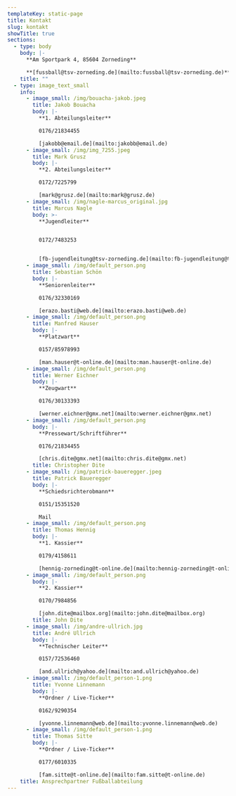 ```yaml
---
templateKey: static-page
title: Kontakt
slug: kontakt
showTitle: true
sections:
  - type: body
    body: |-
      **Am Sportpark 4, 85604 Zorneding**

      **[fussball@tsv-zorneding.de](mailto:fussball@tsv-zorneding.de)**
    title: ""
  - type: image_text_small
    info:
      - image_small: /img/bouacha-jakob.jpeg
        title: Jakob Bouacha
        body: |-
          **1. Abteilungsleiter**

          0176/21834455

          [jakobb@email.de](mailto:jakobb@email.de)
      - image_small: /img/img_7255.jpeg
        title: Mark Grusz
        body: |-
          **2. Abteilungsleiter**

          0172/7225799

          [mark@grusz.de](mailto:mark@grusz.de)
      - image_small: /img/nagle-marcus_original.jpg
        title: Marcus Nagle
        body: >-
          **Jugendleiter**


          0172/7483253


          [fb-jugendleitung@tsv-zorneding.de](mailto:fb-jugendleitung@tsv-zorneding.de)
      - image_small: /img/default_person.png
        title: Sebastian Schön
        body: |-
          **Seniorenleiter**

          0176/32330169

          [erazo.basti@web.de](mailto:erazo.basti@web.de)
      - image_small: /img/default_person.png
        title: Manfred Hauser
        body: |-
          **Platzwart**

          0157/85978993

          [man.hauser@t-online.de](mailto:man.hauser@t-online.de)
      - image_small: /img/default_person.png
        title: Werner Eichner
        body: |-
          **Zeugwart**

          0176/30133393

          [werner.eichner@gmx.net](mailto:werner.eichner@gmx.net)
      - image_small: /img/default_person.png
        body: |-
          **Pressewart/Schriftführer**

          0176/21834455

          [chris.dite@gmx.net](mailto:chris.dite@gmx.net)
        title: Christopher Dite
      - image_small: /img/patrick-baueregger.jpeg
        title: Patrick Baueregger
        body: |-
          **Schiedsrichterobmann**

          0151/15351520

          Mail
      - image_small: /img/default_person.png
        title: Thomas Hennig
        body: |-
          **1. Kassier**

          0179/4158611

          [hennig-zorneding@t-online.de](mailto:hennig-zorneding@t-online.de)
      - image_small: /img/default_person.png
        body: |-
          **2. Kassier**

          0170/7984856

          [john.dite@mailbox.org](mailto:john.dite@mailbox.org)
        title: John Dite
      - image_small: /img/andre-ullrich.jpg
        title: André Ullrich
        body: |-
          **Technischer Leiter**

          0157/72536460

          [and.ullrich@yahoo.de](mailto:and.ullrich@yahoo.de)
      - image_small: /img/default_person-1.png
        title: Yvonne Linnemann
        body: |-
          **Ordner / Live-Ticker**

          0162/9290354

          [yvonne.linnemann@web.de](mailto:yvonne.linnemann@web.de)
      - image_small: /img/default_person-1.png
        title: Thomas Sitte
        body: |-
          **Ordner / Live-Ticker**

          0177/6010335

          [fam.sitte@t-online.de](mailto:fam.sitte@t-online.de)
    title: Ansprechpartner Fußballabteilung
---
```


